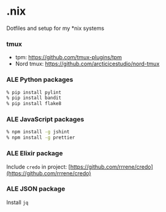 # .nix

Dotfiles and setup for my *nix systems


### tmux

- tpm: https://github.com/tmux-plugins/tpm
- Nord tmux: https://github.com/arcticicestudio/nord-tmux

### ALE Python packages

```zsh
% pip install pylint
% pip install bandit
% pip install flake8
```

### ALE JavaScript packages

```zsh
% npm install -g jshint
% npm install -g prettier
```

### ALE Elixir package

Include `credo` in project: [https://github.com/rrrene/credo](https://github.com/rrrene/credo)

### ALE JSON package

Install `jq`
